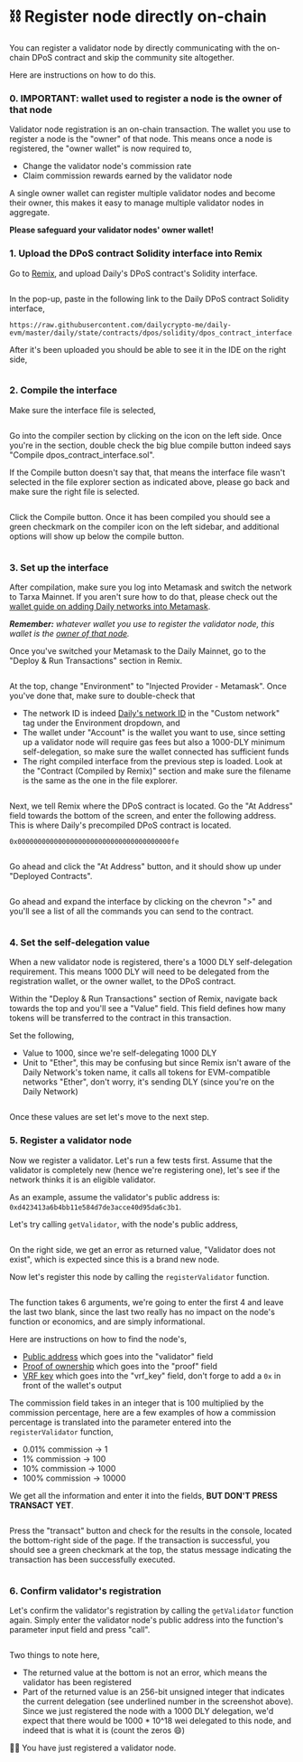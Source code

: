 # ⛓️ Register node directly on-chain

You can register a validator node by directly communicating with the on-chain DPoS contract and skip the community site altogether.&#x20;

Here are instructions on how to do this.&#x20;



### 0.  IMPORTANT: wallet used to register a node is the owner of that node

Validator node registration is an on-chain transaction. The wallet you use to register a node is the "owner" of that node. This means once a node is registered, the "owner wallet" is now required to,&#x20;

* Change the validator node's commission rate
* Claim commission rewards earned by the validator node

A single owner wallet can register multiple validator nodes and become their owner, this makes it easy to manage multiple validator nodes in aggregate.&#x20;

**Please safeguard your validator nodes' owner wallet!**&#x20;



### 1.  Upload the DPoS contract Solidity interface into Remix

Go to [Remix](https://remix.ethereum.org/), and upload Daily's DPoS contract's Solidity interface.&#x20;

<figure><img src="../.gitbook/assets/image (13) (2) (1).png" alt=""><figcaption></figcaption></figure>

In the pop-up, paste in the following link to the Daily DPoS contract Solidity interface,&#x20;

```
https://raw.githubusercontent.com/dailycrypto-me/daily-evm/master/daily/state/contracts/dpos/solidity/dpos_contract_interface.sol
```

After it's been uploaded you should be able to see it in the IDE on the right side,&#x20;

<figure><img src="../.gitbook/assets/image (5) (1).png" alt=""><figcaption></figcaption></figure>

### 2.  Compile the interface&#x20;

Make sure the interface file is selected,&#x20;

<figure><img src="../.gitbook/assets/image (29).png" alt=""><figcaption></figcaption></figure>

Go into the compiler section by clicking on the icon on the left side. Once you're in the section, double check the big blue compile button indeed says "Compile dpos\_contract\_interface.sol".&#x20;

If the Compile button doesn't say that, that means the interface file wasn't selected in the file explorer section as indicated above, please go back and make sure the right file is selected.&#x20;

<figure><img src="../.gitbook/assets/image (25).png" alt=""><figcaption></figcaption></figure>

Click the Compile button. Once it has been compiled you should see a green checkmark on the compiler icon on the left sidebar, and additional options will show up below the compile button.&#x20;

<figure><img src="../.gitbook/assets/image (1) (1).png" alt=""><figcaption></figcaption></figure>

### 3.  Set up the interface&#x20;

After compilation, make sure you log into Metamask and switch the network to Tarxa Mainnet. If you aren't sure how to do that, please check out the [wallet guide on adding Daily networks into Metamask](register-node-directly-on-chain.md).&#x20;

_**Remember:** whatever wallet you use to register the validator node, this wallet is the_ [_owner of that node_](register-node-directly-on-chain.md#0.-important-wallet-used-to-register-a-node-is-the-owner-of-that-node)_._&#x20;

Once you've switched your Metamask to the Daily Mainnet, go to the "Deploy & Run Transactions" section in Remix.&#x20;

<figure><img src="../.gitbook/assets/image (22).png" alt=""><figcaption></figcaption></figure>

At the top, change "Environment" to "Injected Provider - Metamask". Once you've done that, make sure to double-check that&#x20;

* The network ID is indeed [Daily's network ID](../wallet/dailys-network-connection-details.md) in the "Custom network" tag  under the Environment dropdown, and&#x20;
* The wallet under "Account" is the wallet you want to use, since setting up a validator node will require gas fees but also a 1000-DLY minimum self-delegation, so make sure the wallet connected has sufficient funds
* The right compiled interface from the previous step is loaded. Look at the "Contract (Compiled by Remix)" section and make sure the filename is the same as the one in the file explorer.&#x20;

<figure><img src="../.gitbook/assets/image (18).png" alt=""><figcaption></figcaption></figure>

Next, we tell Remix where the DPoS contract is located. Go the "At Address" field towards the bottom of the screen, and enter the following address. This is where Daily's precompiled DPoS contract is located.&#x20;

```
0x00000000000000000000000000000000000000fe
```

<figure><img src="../.gitbook/assets/image (3) (1) (1).png" alt=""><figcaption></figcaption></figure>

Go ahead and click the "At Address" button, and it should show up under "Deployed Contracts".&#x20;

<figure><img src="../.gitbook/assets/image (28).png" alt=""><figcaption></figcaption></figure>

Go ahead and expand the interface by clicking on the chevron ">" and you'll see a list of all the commands you can send to the contract.&#x20;

<figure><img src="../.gitbook/assets/image (5) (2) (1) (1) (1).png" alt=""><figcaption></figcaption></figure>

### 4.  Set the self-delegation value&#x20;

When a new validator node is registered, there's a 1000 DLY self-delegation requirement. This means 1000 DLY will need to be delegated from the registration wallet, or the owner wallet, to the DPoS contract.&#x20;

Within the "Deploy & Run Transactions" section of Remix, navigate back towards the top and you'll see a "Value" field. This field defines how many tokens will be transferred to the contract in this transaction.&#x20;

Set the following,&#x20;

* Value to 1000, since we're self-delegating 1000 DLY
* Unit to "Ether", this may be confusing but since Remix isn't aware of the Daily Network's token name, it calls all tokens for EVM-compatible networks "Ether", don't worry, it's sending DLY (since you're on the Daily Network)

<figure><img src="../.gitbook/assets/image (19) (1).png" alt=""><figcaption></figcaption></figure>

Once these values are set let's move to the next step.&#x20;



### 5.  Register a validator node

Now we register a validator. Let's run a few tests first. Assume that the validator is completely new (hence we're registering one), let's see if the network thinks it is an eligible validator.&#x20;

As an example, assume the validator's public address is:  `0xd423413a6b4bb11e584d7de3acce40d95da6c3b1`.

Let's try calling `getValidator`, with the node's public address,&#x20;

<figure><img src="../.gitbook/assets/image (27).png" alt=""><figcaption></figcaption></figure>

On the right side, we get an error as returned value, "Validator does not exist", which is expected since this is a brand new node.&#x20;

Now let's register this node by calling the `registerValidator` function.&#x20;

<figure><img src="../.gitbook/assets/image (26).png" alt=""><figcaption></figcaption></figure>

The function takes 6 arguments, we're going to enter the first 4 and leave the last two blank, since the last two really has no impact on the node's function or economics, and are simply informational.&#x20;

Here are instructions on how to find the node's,&#x20;

* [Public address](https://docs.dailycrypto.me/node-setup/node\_address) which goes into the "validator" field
* [Proof of ownership](../node-setup/proof\_owership.md) which goes into the "proof" field
* [VRF key](../node-setup/vrf\_key.md) which goes into the "vrf\_key" field, don't forge to add a `0x` in front of the wallet's output

The commission field takes in an integer that is 100 multiplied by the commission percentage, here are a few examples of how a commission percentage is translated into the parameter entered into the `registerValidator` function,&#x20;

* 0.01% commission -> 1&#x20;
* 1% commission -> 100
* 10% commission -> 1000
* 100% commission -> 10000

We get all the information and enter it into the fields, **BUT DON'T PRESS TRANSACT YET**.&#x20;

<figure><img src="../.gitbook/assets/image (2) (1).png" alt=""><figcaption></figcaption></figure>

Press the "transact" button and check for the results in the console, located the bottom-right side of the page. If the transaction is successful, you should see a green checkmark at the top, the status message indicating the transaction has been successfully executed.&#x20;

<figure><img src="../.gitbook/assets/image (8) (2).png" alt=""><figcaption></figcaption></figure>

### 6.  Confirm validator's registration

Let's confirm the validator's registration by calling the `getValidator` function again. Simply enter the validator node's public address into the function's parameter input field and press "call".&#x20;

<figure><img src="../.gitbook/assets/image (24).png" alt=""><figcaption></figcaption></figure>

Two things to note here,&#x20;

* The returned value at the bottom is not an error, which means the validator has been registered&#x20;
* Part of the returned value is an 256-bit unsigned integer that indicates the current delegation (see underlined number in the screenshot above). Since we just registered the node with a 1000 DLY delegation, we'd expect that there would be 1000 \* 10^18 wei delegated to this node, and indeed that is what it is (count the zeros :smile:)&#x20;

:tada::tada: You have just registered a validator node.&#x20;


